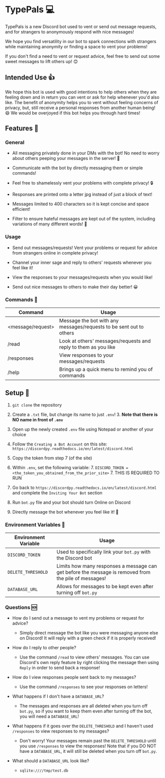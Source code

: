# TypePals 💻
TypePals is a new Discord bot used to vent or send out message requests, and for
strangers to anonymously respond with nice messages! 
 
We hope you find versatility in our bot to spark connections with strangers while maintaining 
anonymity or finding a space to vent your problems!

If you don't find a need to vent or request advice, feel free to send out some sweet messages to 
lift others up! 😊

 
## Intended Use 👍
We hope this bot is used with good intentions to help others when they are feeling down and in 
 return you can vent or ask for help whenever you'd also like. The benefit of anonymity helps you
 to vent without feeling concerns of privacy, but, still receive a personal responses from another
 human being! 😄 We would be overjoyed if this bot helps you through hard times!
 
## Features 🙌
### General
- All messaging privately done in your DMs with the bot! No need to worry about others peeping
 your messages in the server! 🤫
 
- Communicate with the bot by directly messaging them or simple commands!
- Feel free to shamelessly vent your problems with complete privacy! 🔒
- Responses are printed onto a letter jpg instead of just a block of text!
- Messages limited to 400 characters so it is kept concise and space efficient!
- Filter to ensure hateful messages are kept out of the system, including variations of many
different words! 🔞


### Usage
- Send out messages/requests! Vent your problems or request for advice from strangers online in
 complete privacy!
 
- Channel your inner sage and reply to others' requests whenever you feel like it!
- View the responses to your messages/requests when you would like!
- Send out nice messages to others to make their day better! 😀

### Commands 🔌
Command | Usage
--------|------------
<message/request> | Message the bot with any messages/requests to be sent out to others
/read | Look at others' messages/requests and reply to them as you like
/responses | View responses to your messages/requests
/help | Brings up a quick menu to remind you of commands

## Setup 🔨
1. ```git clone``` the repository

3. Create a ```.txt``` file, but change its name to just ```.env```! 
    3. **Note that there is NO name in front of  ```.env```**
4. Open up the newly created ```.env``` file using Notepad or another of your choice
5. Follow the ```Creating a Bot Account``` on this site:
```https://discordpy.readthedocs.io/en/latest/discord.html```
6. Copy the token from step 7 (of the site)
7. Within ```.env```, set the following variable:
    7. ```DISCORD_TOKEN = <the_token_you_obtained_from_the_prior_site>```
        7. THIS IS REQUIRED TO RUN
8. Go back to ```https://discordpy.readthedocs.io/en/latest/discord.html``` and complete the 
```Inviting Your Bot``` section
9. Run ```bot.py``` file and your bot should turn Online on Discord
10. Directly message the bot whenever you feel like it! 🎉

### Environment Variables 🔑
Environment Variable  | Usage
---------------------|------
```DISCORD_TOKEN``` | Used to specifically link your ```bot.py``` with the Discord bot
```DELETE_THRESHOLD``` | Limits how many responses a message can get before the message is removed from the pile of messages!
```DATABASE_URL``` | Allows for messages to be kept even after turning off ```bot.py```


### Questions 🆘
- How do I send out a message to vent my problems or request for advice?
    - Simply direct message the bot like you were messaging anyone else on Discord! It will reply 
    with a green check if it is properly received!
    
- How do I reply to other people?
    - Use the command ```/read``` to view others' messages. You can use Discord's own reply feature
    by right clicking the message then using ```Reply``` in order to send back a response!
    
- How do I view responses people sent back to my messages?
    - Use the command ```/responses``` to see your responses on letters!

- What happens if I don't have a ```DATABASE_URL```?
    - The messages and responses are all deleted when you turn off ```bot.py```, so if you want to
    keep them even after turning off the bot, you will need a ```DATABASE_URL```!
         
- What happens if it goes over the ```DELETE_THRESHOLD``` and I haven't used ```/responses``` to
view responses to my messages?
    - Don't worry! Your messages remain past the ```DELETE_THRESHOLD``` until you use 
    ```/responses``` to view the responses! Note that if you DO NOT have a ```DATABASE_URL```, it will
    still be deleted when you turn off ```bot.py```.
    
- What should a ```DATABASE_URL``` look like?
    - ```sqlite:////tmp/test.db```
